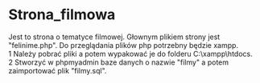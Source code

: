 # Strona_filmowa
Jest to strona o tematyce filmowej.
Głownym plikiem strony jest "felinime.php". Do przeglądania plików php potrzebny będzie xampp. <br/>
1 Należy pobrać pliki a potem wypakować je do folderu C:\xampp\htdocs. <br/>
2 Stworzyć w phpmyadmin baze danych o nazwie "filmy" a potem zaimportować plik "filmy.sql".

